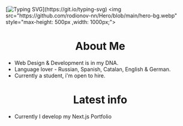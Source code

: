 [![Typing SVG](https://readme-typing-svg.demolab.com?font=Geist&weight=800&size=24&pause=1000&color=FFFFFF&center=true&width=1000&height=100&lines=Welcome+to+my+GitHub!)](https://git.io/typing-svg)
<img src="https://github.com/rodionov-nn/Hero/blob/main/hero-bg.webp" style="max-height: 500px ,width: 1000px;">
<h1 align='center'>About Me</h1>
<ul>
  <li>Web Design & Development is in my DNA.</li>
  <li>Language lover - Russian, Spanish, Catalan, English & German.</li>
  <li>Currently a student, i'm open to hire.</li>
</ul>
<h1 align='center'>Latest info</h1>
<ul>
  <li>Currently I develop my Next.js Portfolio</li>
</ul>
